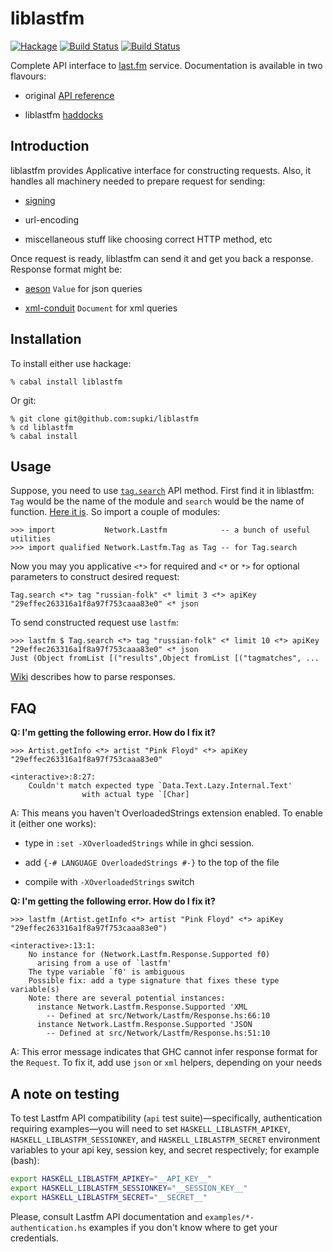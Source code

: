 liblastfm
=========
[![Hackage](https://budueba.com/hackage/liblastfm)](https://hackage.haskell.org/package/liblastfm)
[![Build Status](https://drone.io/github.com/supki/liblastfm/status.png)](https://drone.io/github.com/supki/liblastfm/latest)
[![Build Status](https://secure.travis-ci.org/supki/liblastfm.png?branch=develop)](https://travis-ci.org/supki/liblastfm)

Complete API interface to [last.fm][last.fm] service.
Documentation is available in two flavours:

  * original [API reference][last.fm/api]

  * liblastfm [haddocks][liblastfm/haddocks]

Introduction
------------
liblastfm provides Applicative interface for constructing requests. Also, it handles all machinery needed to prepare request for sending:

  * [signing][last.fm/sign]

  * url-encoding

  * miscellaneous stuff like choosing correct HTTP method, etc

Once request is ready, liblastfm can send it and get you back a response.
Response format might be:

  * [aeson][aeson] `Value` for json queries

  * [xml-conduit][xml-conduit] `Document` for xml queries

Installation
------------
To install either use hackage:

    % cabal install liblastfm

Or git:

    % git clone git@github.com:supki/liblastfm
    % cd liblastfm
    % cabal install

Usage
-----
Suppose, you need to use [`tag.search`][last.fm/api-usage] API method.
First find it in liblastfm: `Tag` would be the name of the module and `search` would be the name of function. [Here it is][liblastfm/haddocks-usage].
So import a couple of modules:

    >>> import           Network.Lastfm            -- a bunch of useful utilities
    >>> import qualified Network.Lastfm.Tag as Tag -- for Tag.search

Now you may you applicative `<*>` for required and `<*` or `*>` for optional parameters to construct
desired request:

    Tag.search <*> tag "russian-folk" <* limit 3 <*> apiKey "29effec263316a1f8a97f753caaa83e0" <* json

To send constructed request use `lastfm`:

    >>> lastfm $ Tag.search <*> tag "russian-folk" <* limit 10 <*> apiKey "29effec263316a1f8a97f753caaa83e0" <* json
    Just (Object fromList [("results",Object fromList [("tagmatches", ...

[Wiki][liblastfm/wiki] describes how to parse responses.

FAQ
---

**Q: I'm getting the following error. How do I fix it?**

```
>>> Artist.getInfo <*> artist "Pink Floyd" <*> apiKey "29effec263316a1f8a97f753caaa83e0"

<interactive>:8:27:
    Couldn't match expected type `Data.Text.Lazy.Internal.Text'
                with actual type `[Char]
```

A: This means you haven't OverloadedStrings extension enabled.
To enable it (either one works):

  * type in `:set -XOverloadedStrings` while in ghci session.

  * add `{-# LANGUAGE OverloadedStrings #-}` to the top of the file

  * compile with `-XOverloadedStrings` switch

**Q: I'm getting the following error. How do I fix it?**

```
>>> lastfm (Artist.getInfo <*> artist "Pink Floyd" <*> apiKey "29effec263316a1f8a97f753caaa83e0")

<interactive>:13:1:
    No instance for (Network.Lastfm.Response.Supported f0)
      arising from a use of `lastfm'
    The type variable `f0' is ambiguous
    Possible fix: add a type signature that fixes these type variable(s)
    Note: there are several potential instances:
      instance Network.Lastfm.Response.Supported 'XML
        -- Defined at src/Network/Lastfm/Response.hs:66:10
      instance Network.Lastfm.Response.Supported 'JSON
        -- Defined at src/Network/Lastfm/Response.hs:51:10
```

A: This error message indicates that GHC cannot infer response format for the `Request`.
To fix it, add use `json` or `xml` helpers, depending on your needs

A note on testing
-----------------

To test Lastfm API compatibility (`api` test suite)—specifically, authentication requiring
examples—you will need to set `HASKELL_LIBLASTFM_APIKEY`, `HASKELL_LIBLASTFM_SESSIONKEY`,
and `HASKELL_LIBLASTFM_SECRET` environment variables to your api key, session key, and
secret respectively; for example (bash):

```bash
export HASKELL_LIBLASTFM_APIKEY="__API_KEY__"
export HASKELL_LIBLASTFM_SESSIONKEY="__SESSION_KEY__"
export HASKELL_LIBLASTFM_SECRET="__SECRET__"
```

Please, consult Lastfm API documentation and  `examples/*-authentication.hs`
examples if you don't know where to get your credentials.

 [last.fm]: http://www.last.fm/
 [last.fm/api]: http://www.last.fm/api/intro
 [last.fm/api-usage]: http://www.last.fm/api/show/tag.search
 [last.fm/sign]: http://www.last.fm/api/authspec#8
 [liblastfm/haddocks]: http://supki.github.io/liblastfm/
 [liblastfm/haddocks-usage]: http://supki.github.com/liblastfm/Network-Lastfm-Tag.html#v:search
 [liblastfm/wiki]: https://github.com/supki/liblastfm/wiki/How-to-parse-JSON-response
 [aeson]: https://hackage.haskell.org/package/aeson
 [xml-conduit]: https://hackage.haskell.org/package/xml-conduit
